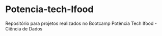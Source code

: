 # Potencia-tech-Ifood
Repositório para projetos realizados no Bootcamp Potência Tech Ifood - Ciência de Dados
